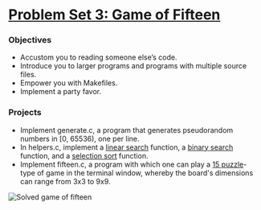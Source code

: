 # [Problem Set 3: Game of Fifteen](http://cdn.cs50.net/2016/x/psets/3/pset3/pset3.html)

### Objectives
- Accustom you to reading someone else’s code.
- Introduce you to larger programs and programs with multiple source files.
- Empower you with Makefiles.
- Implement a party favor.

### Projects
- Implement generate.c, a program that generates pseudorandom numbers in [0, 65536), one per line.
- In helpers.c, implement a [linear search](https://en.wikipedia.org/wiki/Linear_search) function, a [binary search](https://www.topcoder.com/community/data-science/data-science-tutorials/binary-search/) function, and a [selection sort](http://darcy.rsgc.on.ca/ACES/ICS3U/images/SelectionSortPladsen.gif) function.
- Implement fifteen.c, a program with which one can play a [15 puzzle](https://en.wikipedia.org/wiki/15_puzzle)-type of game in the terminal window, whereby the board's dimensions can range from 3x3 to 9x9.

![Solved game of fifteen](https://upload.wikimedia.org/wikipedia/commons/9/91/15-puzzle.svg)
